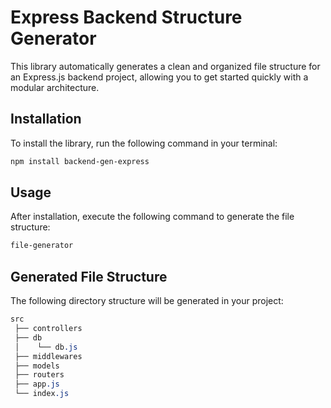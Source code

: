 # Express Backend Structure Generator

This library automatically generates a clean and organized file structure for an Express.js backend project, allowing you to get started quickly with a modular architecture.

## Installation

To install the library, run the following command in your terminal:

```bash
npm install backend-gen-express
```

## Usage

After installation, execute the following command to generate the file structure:

```bash
file-generator
```

## Generated File Structure

The following directory structure will be generated in your project:

```css
src
 ├── controllers
 ├── db
 │    └── db.js
 ├── middlewares
 ├── models
 ├── routers
 ├── app.js
 └── index.js
```
